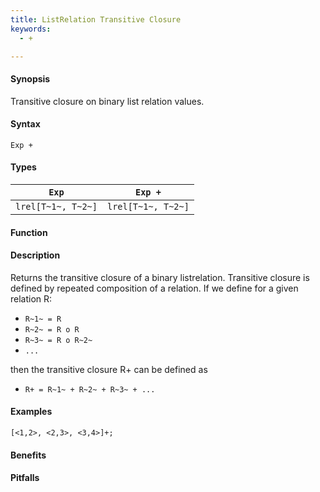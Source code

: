 ```yaml
---
title: ListRelation Transitive Closure
keywords:
  - +

---
```


#### Synopsis

Transitive closure on binary list relation values.

#### Syntax

`Exp +`

#### Types


|`Exp`               | `Exp +`            |
| --- | --- |
| `lrel[T~1~, T~2~]` | `lrel[T~1~, T~2~]`  |


#### Function

#### Description

Returns the transitive closure of a binary listrelation.
Transitive closure is defined by repeated composition of a relation.
If we define for a given relation R:

*  `R~1~ = R`
*  `R~2~ = R o R`
*  `R~3~ = R o R~2~`
*  `...`


then the transitive closure R+ can be defined as

*  `R+ = R~1~ + R~2~ + R~3~ + ...`


#### Examples

```rascal-shell
[<1,2>, <2,3>, <3,4>]+;
```

#### Benefits

#### Pitfalls

